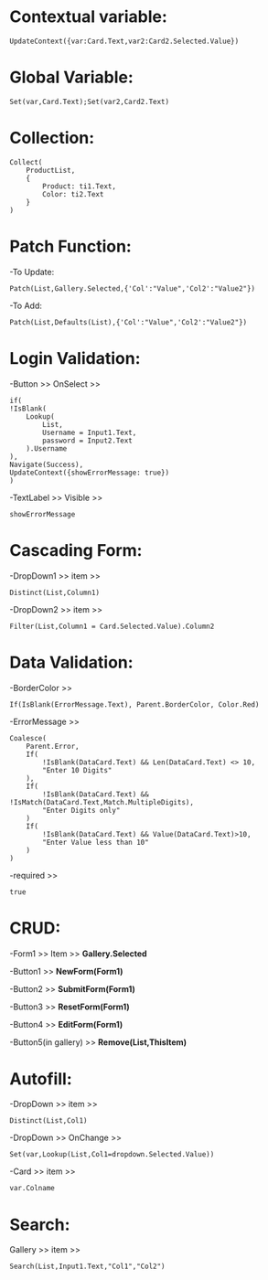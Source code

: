 # Contextual variable:

	UpdateContext({var:Card.Text,var2:Card2.Selected.Value})

# Global Variable:

	Set(var,Card.Text);Set(var2,Card2.Text)

# Collection: 

	Collect(
	    ProductList,
	    {
	        Product: ti1.Text,
	        Color: ti2.Text
	    }
	)

# Patch Function:
-To Update: 

	Patch(List,Gallery.Selected,{'Col':"Value",'Col2':"Value2"})
-To Add: 

	Patch(List,Defaults(List),{'Col':"Value",'Col2':"Value2"})

# Login Validation:
-Button >> OnSelect >> 
	
 	if(
    !IsBlank(
        Lookup(
            List,
            Username = Input1.Text,
            password = Input2.Text
        ).Username
    ),
    Navigate(Success),
    UpdateContext({showErrorMessage: true})
	)
-TextLabel >> Visible >> 

	showErrorMessage

# Cascading Form:
-DropDown1 >> item >> 

	Distinct(List,Column1)
-DropDown2 >> item >> 

	Filter(List,Column1 = Card.Selected.Value).Column2

# Data Validation:

-BorderColor >>

	If(IsBlank(ErrorMessage.Text), Parent.BorderColor, Color.Red)

-ErrorMessage >> 

    Coalesce(
        Parent.Error,
        If(
            !IsBlank(DataCard.Text) && Len(DataCard.Text) <> 10,
            "Enter 10 Digits"
        ),
        If(
            !IsBlank(DataCard.Text) && !IsMatch(DataCard.Text,Match.MultipleDigits),
            "Enter Digits only"
        )
        If(
            !IsBlank(DataCard.Text) && Value(DataCard.Text)>10,
            "Enter Value less than 10"
        )
    )
-required >> 

	true

# CRUD:
-Form1 >> Item >> 
**Gallery.Selected**

-Button1 >> **NewForm(Form1)**

-Button2 >> **SubmitForm(Form1)**

-Button3 >> **ResetForm(Form1)**

-Button4 >> **EditForm(Form1)**

-Button5(in gallery) >> 	**Remove(List,ThisItem)**

# Autofill:
-DropDown >> item >> 

	Distinct(List,Col1)
-DropDown >> OnChange >> 

	Set(var,Lookup(List,Col1=dropdown.Selected.Value))
-Card >> item >> 

	var.Colname

# Search:
Gallery >> item >> 

	Search(List,Input1.Text,"Col1","Col2")
